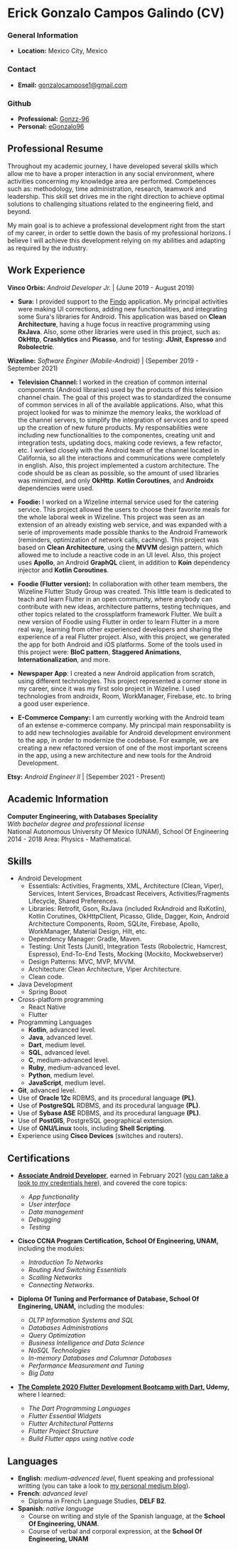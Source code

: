 # Erick Gonzalo Campos Galindo (CV)

### General Information
* **Location:** Mexico City, Mexico

### Contact
* **Email:** gonzalocampose1@gmail.com

### Github
* **Professional:** [Gonzz-96](https://github.com/Gonzz-96)
* **Personal:** [eGonzalo96](https://github.com/eGonzalo96)


## Professional Resume

Throughout my academic journey, I have developed several skills which allow me to have a proper interaction in any social environment, where activities concerning my knowledge area are performed. Competences such as: methodology, time administration, research, teamwork and leadership. This skill set drives me in the right direction to achieve optimal solutions to challenging situations related to the engineering field, and beyond.

My main goal is to achieve a professional development right from the start of my career, in order to settle down the basis of my professional horizons. I believe I will achieve this development relying on my abilities and adapting as required by the industry.

## Work Experience

**Vinco Orbis:** *Android Developer Jr.* | (June 2019 - August 2019)
* **Sura:** I provided support to the [Findo](https://play.google.com/store/apps/details?id=com.mx.sura.inversiones.findo&hl=en) application. My principal activities were making UI corrections, adding new functionalities, and integrating some Sura's libraries for Android. This application was based on **Clean Architecture**, having a huge focus in reactive programming using **RxJava**. Also, some other libraries were used in this project, such as: **OkHttp**, **Crashlytics** and **Picasso**, and for testing: **JUnit**, **Espresso** and **Robolectric**.

**Wizeline:** *Software Enginer (Mobile-Android)* | (Sepember 2019 - September 2021)
* **Television Channel:** I worked in the creation of common internal components (Android libraries) used by the products of this television channel chain. The goal of this project was to standardized the consume of common services in all of the available applications. Also, what this project looked for was to minimze the memory leaks, the workload of the channel servers, to simplify the integration of services and to speed up the creation of new future products. My responsabilities were including new functionalities to the componentes, creating unit and integration tests, updating docs, making code reviews, a few refactor, etc. I worked closely with the  Android team of the channel located in California, so all the interactions and communications were completely in english. Also, this project implemented a custom architecture. The code should be as clean as possible, so the amount of used libraries was minimized, and only **OkHttp**. **Kotlin Coroutines**, and **Androidx** dependencies were used.

* **Foodie:** I worked on a Wizeline internal service used for the catering service. This project allowed the users to choose their favorite meals for the whole laboral week in Wizeline. This project was seen as an extension of an already existing web service, and was expanded with a serie of improvements made possible thanks to the Android Framework (reminders, optimization of network calls, caching). This project was based on **Clean Architecture**, using the **MVVM** design pattern, which allowed me to include a reactive code in an UI level. Also, this project uses **Apollo**, an Android **GraphQL** client, in addition to **Koin** dependency injector and **Kotlin Coroutines**.

* **Foodie (Flutter version):** In collaboration with other team members, the Wizeline Flutter Study Group was created. This little team is dedicated to teach and learn Flutter in an open community, where anybody can contribute with new ideas, architecture patterns, testing techniques, and other topics related to the crossplatform framework Flutter. We built a new version of Foodie using Flutter in order to learn Flutter in a more real way, learning from other experienced developers and sharing the experience of a real Flutter project. Also, with this project, we generated the app for both Android and iOS platforms. Some of the tools used in this project were: **BloC pattern**, **Staggered Animations**, **Internationalization**, and more.

* **Newspaper App**: I created a new Android application from scratch, using different technologies. This project represented a corner stone in my career, since it was my first solo project in Wizeline. I used technologies from androidx, Room, WorkManager, Firebase, etc. to bring a good user experience.

* **E-Commerce Company:** I am currently working with the Android team of an extense e-commerce company. My principal main responsability is to add new technologies available for Android development environment to the app, in order to modernize the codebase. For example, we are creating a new refactored version of one of the most important screens in the app, using a new architecture and new tools for the Android Development.

**Etsy:** *Android Engineer II* | (Sepember 2021 - Present)

## Academic Information
**Computer Engineering, with Databases Speciality**<br>
*With bachelor degree and professional license*<br>
National Autonomous University Of Mexico (UNAM), School Of Engineering<br>
2014 - 2018
Area: Physics - Mathematical.

## Skills
* Android Development
	* Essentials: Activities, Fragments, XML, Architecture (Clean, Viper), Services, Intent Services, Broadcast Receivers,  Activities/Fragments Lifecycle, Shared Preferences.
	* Libraries: Retrofit, Gson, RxJava (included RxAndroid and RxKotlin), Kotlin Corutines, OkHttpClient, Picasso, Glide, Dagger, Koin, Android Architecture Components, Room, SQLite, Firebase, Apollo, WorkManager, Material Design, Hilt, etc.
	* Dependency Manager: Gradle, Maven.
	* Testing: Unit Tests (Junit), Integration Tests (Robolectric, Hamcrest, Espresso), End-To-End Tests, Mocking (Mockito, Mockwebserver)
	* Design Patterns: MVC, MVP, MVVM.
	* Architecture: Clean Architecture, Viper Architecture.
	* Clean code. 
* Java Development
	* Spring Booot
* Cross-platform programming
    * React Native
    * Flutter
* Programming Languages
	* **Kotlin**, advanced level.
	* **Java**, advanced level.
	* **Dart**, medium level.
	* **SQL**, advanced level.
	* **C**, medium-advanced level.
	* **Ruby**, medium-advanced level.
	* **Python**, medium level.
	* **JavaScript**, medium level.
* **Git**, advanced level.
* Use of **Oracle 12c** RDBMS, and its procedural language **(PL)**.
* Use of **PostgreSQL** RDBMS, and its procedural language **(PL)**.
* Use of **Sybase ASE** RDBMS, and its procedural language **(PL)**.
* Use of **PostGIS**, PostgreSQL geographical extension.
* Use of **GNU/Linux** tools, including **Shell Scripting**.
* Experience using **Cisco Devices** (switches and routers).

## Certifications

* **[Associate Android Developer](https://developers.google.com/certification/associate-android-developer)**, earned in February 2021 ([you can take a look to my credentials here](https://www.credential.net/0f850789-9cef-4ebe-8f58-3b56f763c62b)), and covered the core topics:
    * *App functionality*
    * *User interface*
    * *Data management*
    * *Debugging*
    * *Testing*

* **Cisco CCNA Program Certification, School Of Engineering, UNAM,** including the modules:
	* *Introduction To Networks*
	* *Routing And Switching Essentials*
	* *Scalling Networks* 
	* *Connecting Networks*. 

* **Diploma Of Tuning and Performance of Database, School Of Enginering, UNAM,** including the modules:
	* *OLTP Information Systems and SQL*
	* *Databases Administrations*
	* *Query Optimization*
	* *Business Intelligence and Data Science*
	* *NoSQL Technologies*
	* *In-memory Databases and Columnar Databases*
	* *Performance Measurement and Tuning* 
	* *Big Data*

* **[The Complete 2020 Flutter Development Bootcamp with Dart](https://www.udemy.com/course/flutter-bootcamp-with-dart/), Udemy,** where I learned:
	* *The Dart Programming Languages*
	* *Flutter Essential Widgets*
	* *Flutter Architectural Patterns*
	* *Flutter Project Structure*
	* *Build Flutter apps using native code*

## Languages
* **English**: *medium-advenced level*, fluent speaking and professional writting (you can take a look to [my personal medium blog](https://gonzcampos.medium.com/)).
* **French**: *advanced level*
	* Diploma in French Language Studies, **DELF B2**.
* **Spanish**: *native language*
	* Course on writing and style of the Spanish language, at the **School Of Engineering, UNAM**.
	* Course of verbal and corporal expression, at the **School Of Engineering, UNAM**